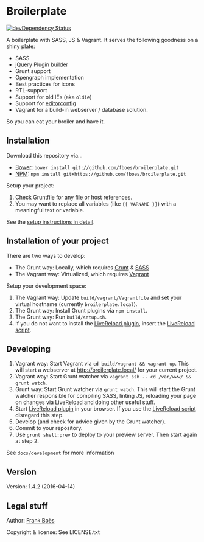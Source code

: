 Broilerplate
================

[![devDependency Status](https://david-dm.org/fboes/broilerplate/dev-status.svg)](https://david-dm.org/fboes/broilerplate#info=devDependencies)

A boilerplate with SASS, JS & Vagrant. It serves the following goodness on a shiny plate:

* SASS
* jQuery Plugin builder
* Grunt support
* Opengraph implementation
* Best practices for icons
* RTL-support
* Support for old IEs (aka `oldie`)
* Support for [editorconfig](http://editorconfig.org/)
* Vagrant for a build-in webserver / database solution.

So you can eat your broiler and have it.

Installation
------------

Download this repository via…

* [Bower](http://bower.io/): `bower install git://github.com/fboes/broilerplate.git`
* [NPM](https://www.npmjs.org/): `npm install git+https://github.com/fboes/broilerplate.git`

Setup your project:

1. Check Gruntfile for any file or host references.
2. You may want to replace all variables (like `{{ VARNAME }}`) with a meaningful text or variable.

See the [setup instructions in detail](docs/development/setup.md).

Installation of __your__ project
--------------------------------

There are two ways to develop:

* The Grunt way: Locally, which requires [Grunt](http://gruntjs.com/) & [SASS](http://sass-lang.com/)
* The Vagrant way: Virtualized, which requires [Vagrant](https://www.vagrantup.com/)

Setup your development space:

1. The Vagrant way: Update `build/vagrant/Vagrantfile` and set your virtual hostname (currently `broilerplate.local`).
2. The Grunt way: Install Grunt plugins via `npm install`.
4. The Grunt way: Run `build/setup.sh`.
6. If you do not want to install the [LiveReload plugin](http://livereload.com/extensions/), insert the [LiveReload script](http://feedback.livereload.com/knowledgebase/articles/86180-how-do-i-add-the-script-tag-manually-).

Developing
----------

1. Vagrant way: Start Vagrant via `cd build/vagrant && vagrant up`. This will start a webserver at http://broilerplate.local/ for your current project.
2. Vagrant way: Start Grunt watcher via `vagrant ssh -- cd /var/www/ && grunt watch`.
2. Grunt way: Start Grunt watcher via `grunt watch`. This will start the Grunt watcher responsible for compiling SASS, linting JS, reloading your page on changes via LiveReload and doing other useful stuff.
3. Start [LiveReload plugin](http://livereload.com/) in your browser. If you use the [LiveReload script](http://feedback.livereload.com/knowledgebase/articles/86180-how-do-i-add-the-script-tag-manually-) disregard this step.
4. Develop (and check for advice given by the Grunt watcher).
5. Commit to your repository.
6. Use `grunt shell:prev` to deploy to your preview server. Then start again at step 2.

See `docs/development` for more information

Version
-------

Version: 1.4.2 (2016-04-14)

Legal stuff
-----------

Author: [Frank Boës](http://3960.org)

Copyright & license: See LICENSE.txt
